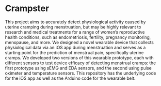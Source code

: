 # Crampster
 This project aims to accurately detect physiological activity caused by uterine cramping during menstruation, but may be highly relevant to research and medical treatments for a range of women’s 
 reproductive health conditions, such as endometriosis, fertility, pregnancy monitoring, menopause, and more. We designed a novel wearable device that collects physiological data via an iOS app 
 during menstruation and serves as a starting point for the prediction of menstrual pain, specifically uterine cramps. We developed two versions of this wearable prototype, each with different sensors 
 to test device efficacy of detecting menstrual cramps: the first prototype using sEMG and EDA sensors, and the second using pulse oximeter and temperature sensors. This repository has the underlying code
 for the iOS app as well as the Arduino code for the wearable belt.
